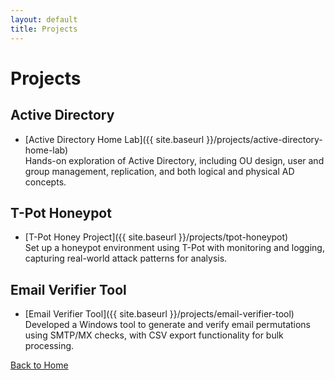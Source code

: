 ```yaml
---
layout: default
title: Projects
---
```


# Projects

## Active Directory 

- [Active Directory Home Lab]({{ site.baseurl }}/projects/active-directory-home-lab)  
  Hands-on exploration of Active Directory, including OU design, user and group management, replication, and both logical and physical AD concepts.

## T-Pot Honeypot 
- [T-Pot Honey Project]({{ site.baseurl }}/projects/tpot-honeypot)  
  Set up a honeypot environment using T-Pot with monitoring and logging, capturing real-world attack patterns for analysis.

## Email Verifier Tool
- [Email Verifier Tool]({{ site.baseurl }}/projects/email-verifier-tool)  
  Developed a Windows tool to generate and verify email permutations using SMTP/MX checks, with CSV export functionality for bulk processing.

[Back to Home](index.md)
